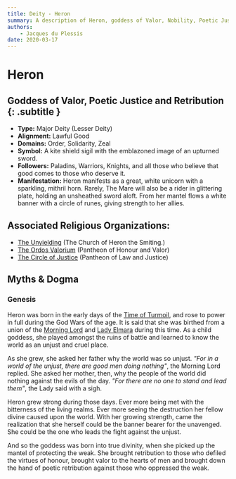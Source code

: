 ```yaml
---
title: Deity - Heron
summary: A description of Heron, goddess of Valor, Nobility, Poetic Justice and Retribution.
authors:
    - Jacques du Plessis
date: 2020-03-17
---
```

# Heron
## Goddess of Valor, Poetic Justice and Retribution {: .subtitle }

* **Type:** Major Deity (Lesser Deity)
* **Alignment:** Lawful Good
* **Domains:** Order, Solidarity, Zeal
* **Symbol:** A kite shield sigil with the emblazoned image of an upturned sword.
* **Followers:** Paladins, Warriors, Knights, and all those who believe that good comes to those who deserve it.
* **Manifestation:** Heron manifests as a great, white unicorn with a sparkling, mithril horn.  Rarely, The Mare will also be a rider in glittering plate, holding an unsheathed sword aloft. From her mantel flows a white banner with a circle of runes, giving strength to her allies.

## Associated Religious Organizations:
* [The Unyielding](/religion/organizations/unyielding) (The Church of Heron the Smiting.)
* [The Ordos Valorium](/religion/organizations/ordos_valorium) (Pantheon of Honour and Valor)
* [The Circle of Justice](/religion/organizations/circle_of_justice) (Pantheon of Law and Justice)

## Myths & Dogma
### Genesis
Heron was born in the early days of the [Time of Turmoil](/history/ages/time_of_turmoil), and rose to power in full during the God Wars of the age.  It is said that she was birthed from a union of the [Morning Lord](/religion/deities/lord_aster) and [Lady Elmara](/religion/deities/elmara) during this time.  As a child goddess, she played amongst the ruins of battle and learned to know the world as an unjust and cruel place.

As she grew, she asked her father why the world was so unjust. _"For in a world of the unjust, there are good men doing nothing"_, the Morning Lord replied.  She asked her mother, then, why the people of the world did nothing against the evils of the day. _"For there are no one to stand and lead them"_, the Lady said with a sigh.

Heron grew strong during those days.  Ever more being met with the bitterness of the living realms.  Ever more seeing the destruction her fellow divine caused upon the world. With her growing strength, came the realization that she herself could be the banner bearer for the unavenged.  She could be the one who leads the fight against the unjust.

And so the goddess was born into true divinity, when she picked up the mantel of protecting the weak.  She brought retribution to those who defiled the virtues of honour, brought valor to the hearts of men and brought down the hand of poetic retribution against those who oppressed the weak.